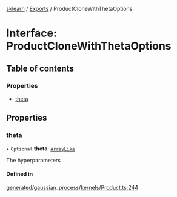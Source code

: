 [sklearn](../readme.md) / [Exports](../modules.md) / ProductCloneWithThetaOptions

# Interface: ProductCloneWithThetaOptions

## Table of contents

### Properties

- [theta](ProductCloneWithThetaOptions.md#theta)

## Properties

### theta

• `Optional` **theta**: [`ArrayLike`](../modules.md#arraylike)

The hyperparameters

#### Defined in

[generated/gaussian_process/kernels/Product.ts:244](https://github.com/transitive-bullshit/scikit-learn-ts/blob/367336a/packages/sklearn/src/generated/gaussian_process/kernels/Product.ts#L244)
